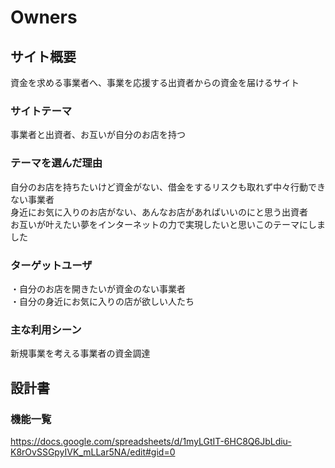 # Owners

## サイト概要
資金を求める事業者へ、事業を応援する出資者からの資金を届けるサイト


### サイトテーマ
事業者と出資者、お互いが自分のお店を持つ


### テーマを選んだ理由
自分のお店を持ちたいけど資金がない、借金をするリスクも取れず中々行動できない事業者  
身近にお気に入りのお店がない、あんなお店があればいいのにと思う出資者  
お互いが叶えたい夢をインターネットの力で実現したいと思いこのテーマにしました


### ターゲットユーザ
・自分のお店を開きたいが資金のない事業者  
・自分の身近にお気に入りの店が欲しい人たち

### 主な利用シーン
新規事業を考える事業者の資金調達



## 設計書


### 機能一覧

https://docs.google.com/spreadsheets/d/1myLGtIT-6HC8Q6JbLdiu-K8rOvSSGpyIVK_mLLar5NA/edit#gid=0